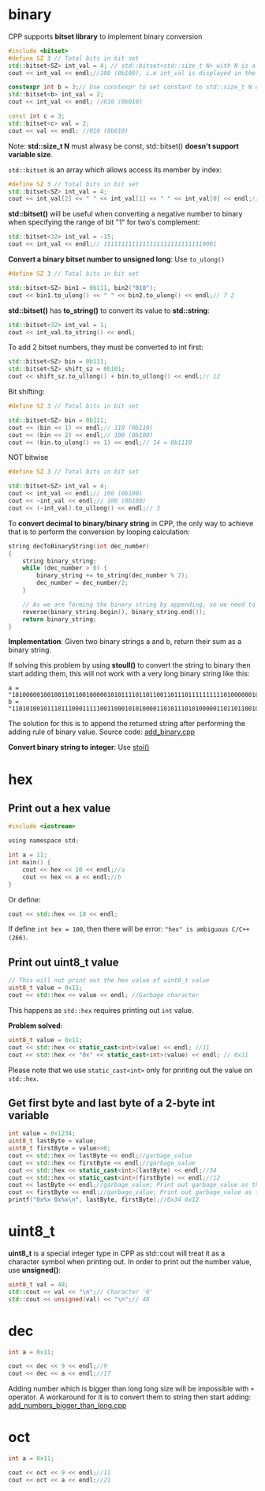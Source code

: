 # binary
CPP supports **bitset library** to implement binary conversion
```cpp
#include <bitset>
#define SZ 3 // Total bits in bit set
std::bitset<SZ> int_val = 4; // std::bitset<std::size_t N> with N is a constant
cout << int_val << endl;//100 (0b100), i.e int_val is displayed in the binary format of SZ = 3 characters 

constexpr int b = 3;// Use constexpr to set constant to std::size_t N of std::bitset
std::bitset<b> int_val = 2;
cout << int_val << endl; //010 (0b010)

const int c = 3;
std::bitset<c> val = 2;
cout << val << endl; //010 (0b010)
```
Note: **std::size_t N** must alwasy be const, std::bitset() **doesn't support variable size**.

``std::bitset`` is an array which allows access its member by index:
```cpp
#define SZ 3 // Total bits in bit set
std::bitset<SZ> int_val = 4;
cout << int_val[2] << " " << int_val[1] << " " << int_val[0] << endl;// 1 0 0
```
**std::bitset()** will be useful when converting a negative number to binary when specifying the range of bit "1" for two's complement:
```cpp
std::bitset<32> int_val = -15;
cout << int_val << endl;// 11111111111111111111111111110001
```
**Convert a binary bitset number to unsigned long**: Use ``to_ulong()``
```cpp
#define SZ 3 // Total bits in bit set

std::bitset<SZ> bin1 = 0b111, bin2("010");
cout << bin1.to_ulong() << " " << bin2.to_ulong() << endl;// 7 2
```
**std::bitset()** has **to_string()** to convert its value to **std::string**:
```cpp
std::bitset<32> int_val = 1;
cout << int_val.to_string() << endl;
```
To add 2 bitset numbers, they must be converted to int first:
```cpp
std::bitset<SZ> bin = 0b111;
std::bitset<SZ> shift_sz = 0b101;
cout << shift_sz.to_ullong() + bin.to_ullong() << endl;// 12
```
Bit shifting:
```cpp
#define SZ 3 // Total bits in bit set

std::bitset<SZ> bin = 0b111;
cout << (bin << 1) << endl;// 110 (0b110)
cout << (bin << 2) << endl;// 100 (0b100)
cout << (bin.to_ulong() << 1) << endl;// 14 = 0b1110
```
NOT bitwise
```cpp
#define SZ 3 // Total bits in bit set

std::bitset<SZ> int_val = 4;
cout << int_val << endl;// 100 (0b100)
cout << ~int_val << endl;// 100 (0b100)
cout << (~int_val).to_ullong() << endl;// 3
```
To **convert decimal to binary/binary string** in CPP, the only way to achieve that is to perform the conversion by looping calculation:
```cpp
string decToBinaryString(int dec_number) 
{ 
    string binary_string;
    while (dec_number > 0) { 
        binary_string += to_string(dec_number % 2);
        dec_number = dec_number/2; 
    } 

    // As we are forming the binary string by appending, so we need to reverse it
    reverse(binary_string.begin(), binary_string.end());
    return binary_string;
} 
```
**Implementation**: Given two binary strings a and b, return their sum as a binary string.

If solving this problem by using **stoull()** to convert the string to binary then start adding them, this will not work with a very long binary string like this:
```
a = "10100000100100110110010000010101111011011001101110111111111101000000101111001110001111100001101"
b = "110101001011101110001111100110001010100001101011101010000011011011001011101111001100000011011110011"
```
The solution for this is to append the returned string after performing the adding rule of binary value. Source code: [add_binary.cpp](add_binary.cpp)

**Convert binary string to integer**: Use [stoi()](https://github.com/TranPhucVinh/Cplusplus/blob/master/Data%20structure/String/string%20API.md#stoi)
# hex

## Print out a hex value

```c
#include <iostream>

using namespace std;

int a = 11;
int main() {
    cout << hex << 10 << endl;//a
    cout << hex << a << endl;//b
}
```
Or define:

```cpp
cout << std::hex << 10 << endl;
```

If define ``int hex = 100``, then there will be error: ``"hex" is ambiguous C/C++(266)``.

## Print out uint8_t value

```cpp
// This will not print out the hex value of uint8_t value
uint8_t value = 0x11;
cout << std::hex << value << endl; //Garbage character
```

This happens as ``std::hex`` requires printing out ``int`` value.

**Problem solved**:

```cpp
uint8_t value = 0x11;
cout << std::hex << static_cast<int>(value) << endl; //11
cout << std::hex << "0x" << static_cast<int>(value) << endl; // 0x11
```
Please note that we use ``static_cast<int>`` only for printing out the value on ``std::hex``.
## Get first byte and last byte of a 2-byte int variable

```cpp
int value = 0x1234;
uint8_t lastByte = value;
uint8_t firstByte = value>>8;
cout << std::hex << lastByte << endl;//garbage_value
cout << std::hex << firstByte << endl;//garbage_value
cout << std::hex << static_cast<int>(lastByte) << endl;//34
cout << std::hex << static_cast<int>(firstByte) << endl;//12
cout << lastByte << endl;//garbage_value; Print out garbage_value as this is the parsing error of std::cout, use printf() instead
cout << firstByte << endl;//garbage_value; Print out garbage_value as this is the parsing error of std::cout, use printf() instead
printf("0x%x 0x%x\n", lastByte, firstByte);//0x34 0x12   
```
# uint8_t 
**uint8_t** is a special integer type in CPP as std::cout will treat it as a character symbol when printing out. In order to print out the number value, use **unsigned()**:
```cpp
uint8_t val = 48;
std::cout << val << "\n";// Character '0'
std::cout << unsigned(val) << "\n";// 48
```
# dec

```c
int a = 0x11;

cout << dec << 9 << endl;//9
cout << dec << a << endl;//17
```
Adding number which is bigger than long long size will be impossible with ``+`` operator. A workaround for it is to convert them to string then start adding: [add_numbers_bigger_than_long.cpp](add_numbers_bigger_than_long.cpp)
# oct

```c
int a = 0x11;

cout << oct << 9 << endl;//11
cout << oct << a << endl;//21
```
